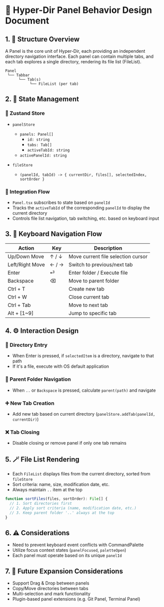# 📐 Hyper-Dir Panel Behavior Design Document

## 1. 🧱 Structure Overview

A Panel is the core unit of Hyper-Dir, each providing an independent directory navigation interface.
Each panel can contain multiple tabs, and each tab explores a single directory, rendering its file list (FileList).

```
Panel
 └── Tabbar
      └── Tab(s)
           └── FileList (per tab)
```

## 2. 🧠 State Management

### 📌 Zustand Store

- `panelStore`

  - `panels: Panel[]`
    - `id: string`
    - `tabs: Tab[]`
    - `activeTabId: string`
  - `activePanelId: string`

- `fileStore`
  - `(panelId, tabId) -> { currentDir, files[], selectedIndex, sortOrder }`

### 🔁 Integration Flow

- `Panel.tsx` subscribes to state based on `panelId`
- Tracks the `activeTabId` of the corresponding `panelId` to display the current directory
- Controls file list navigation, tab switching, etc. based on keyboard input

## 3. 🧭 Keyboard Navigation Flow

| Action          | Key   | Description                        |
| --------------- | ----- | ---------------------------------- |
| Up/Down Move    | ↑ / ↓ | Move current file selection cursor |
| Left/Right Move | ← / → | Switch to previous/next tab        |
| Enter           | ⏎     | Enter folder / Execute file        |
| Backspace       | ⌫     | Move to parent folder              |
| Ctrl + T        |       | Create new tab                     |
| Ctrl + W        |       | Close current tab                  |
| Ctrl + Tab      |       | Move to next tab                   |
| Alt + [1~9]     |       | Jump to specific tab               |

## 4. ⚙️ Interaction Design

### 📂 Directory Entry

- When Enter is pressed, if `selectedItem` is a directory, navigate to that path
- If it's a file, execute with OS default application

### 🔼 Parent Folder Navigation

- When `..` or `Backspace` is pressed, calculate `parent(path)` and navigate

### ➕ New Tab Creation

- Add new tab based on current directory (`panelStore.addTab(panelId, currentDir)`)

### ❌ Tab Closing

- Disable closing or remove panel if only one tab remains

## 5. 🪄 File List Rendering

- Each `FileList` displays files from the current directory, sorted from `fileStore`
- Sort criteria: name, size, modification date, etc.
- Always maintain `..` item at the top

```ts
function sortFiles(files, sortOrder): File[] {
  // 1. Sort directories first
  // 2. Apply sort criteria (name, modification date, etc.)
  // 3. Keep parent folder '..' always at the top
}
```

## 6. ⚠️ Considerations

- Need to prevent keyboard event conflicts with CommandPalette
- Utilize focus context states (`panelFocused`, `paletteOpen`)
- Each panel must operate based on its unique `panelId`

## 7. 📌 Future Expansion Considerations

- Support Drag & Drop between panels
- Copy/Move directories between tabs
- Multi-selection and mark functionality
- Plugin-based panel extensions (e.g. Git Panel, Terminal Panel)
